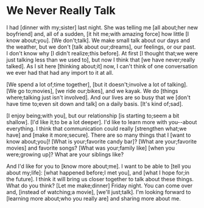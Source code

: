 # We Never Really Talk

I had [dinner with my;sister] last night. She was telling me [all about;her new boyfriend] and, all of a sudden, [it hit me;with amazing force] how little [I know about;you]. [We don't;talk]. We make small talk about our days and the weather, but we don't [talk about our;dreams], our feelings, or our past. I don't know why [I didn't realize;this before]. At first [I thought that;we were just talking less than we used to], but now I think that [we have never;really talked]. As I sit here [thinking about;it] now, I can't think of one conversation we ever had that had any import to it at all.

[We spend a lot of;time together], [but it doesn't;involve a lot of talking]. [We go to;movies], [we ride our;bikes], and we kayak. We do [things where;talking just isn't involved]. And our lives are so busy that we [don't have time to;even sit down and talk] on a daily basis. [It's kind of;sad].

[I enjoy being;with you], but our relationship [is starting to;seem a bit shallow]. [I'd like it;to be a lot deeper]. I'd like to learn more with you--about everything. I think that communication could really [strengthen what;we have] and [make it more;secure]. There are so many things that I [want to know about;you]! [What is your;favorite candy bar]? [What are your;favorite movies] and favorite songs? [What was your;family like] [when you were;growing up]? What are your siblings like?

And I'd like for you to [know more about;me]. I want to be able to [tell you about my;life]: [what happened before;I met you], and [what I hope for;in the future]. I think it will bring us closer together to talk about these things. What do you think? [Let me make;dinner] Friday night. You can come over and, [instead of watching;a movie], [we'll just;talk]. I'm looking forward to [learning more about;who you really are] and sharing more about me.
